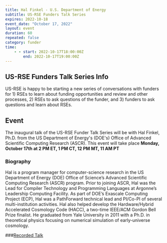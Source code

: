 ```yaml
---
title: Hal Finkel - U.S. Department of Energy
subtitle: US-RSE Funders Talk Series
expires: 2022-10-18
event_date: "October 17, 2022"
layout: event
duration: 60
repeated: false
category: funder
time:
    - - start: 2022-10-17T18:00:00Z
        end: 2022-10-17T19:00:00Z
---
```


## US-RSE Funders Talk Series Info

US-RSE is happy to be starting a new series of conversations with funders for 1) RSEs to learn about funding opportunities and review and other processes, 2) RSEs to ask questions of the funder, and 3) funders to ask questions and learn about RSEs.  

## Event

The inaugural talk of the US-RSE Funder Talk Series will be with Hal Finkel, Ph.D. from the US Department of Energy's (DOE's) Office of Advanced Scientific Computing Research (ASCR). This event will take place **Monday, October 17th at 2 PM ET, 1 PM CT, 12 PM MT, 11 AM PT**


### Biography

Hal is a program manager for computer-science research in the US Department of Energy (DOE) Office of Science’s Advanced Scientific Computing Research (ASCR) program. Prior to joining ASCR, Hal was the Lead for Compiler Technology and Programming Languages at Argonne’s Leadership Computing Facility. As part of DOE’s Exascale Computing Project (ECP), Hal was a PathForward technical lead and PI/Co-PI of several multi-institution activities. Hal also helped develop the Hardware/Hybrid Accelerated Cosmology Code (HACC), a two-time IEEE/ACM Gordon Bell Prize finalist. He graduated from Yale University in 2011 with a Ph.D. in theoretical physics focusing on numerical simulation of early-universe cosmology.

###[Recorded Talk](https://youtu.be/vZYQJ5eOMls)